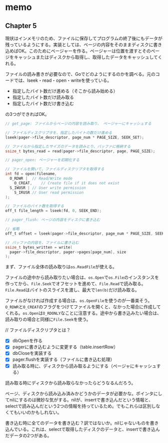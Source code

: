 # memo

## Chapter 5

現状はインメモリのため、ファイルに保存してプログラムの終了後にもデータが残っているようにする。実装としては、ページの内容をそのままディスクに書き込めばOK。このためにページャーを作る。ページャーは位置を渡すとそのページをキャッシュまたはディスクから取得し、取得したデータをキャッシュしてくれる。

ファイルの読み書きが必要なので、Goでどのようにするのかを調べる。元のコードでは、lseek・read・open・writeを使っている。

- 指定したバイト数だけ進める（そこから読み始める）
- 指定したバイト数だけ読み取る
- 指定したバイト数だけ書き込む

の3つができればOK。

```c
// get_page: ファイルからページの内容を読み取り、 ページャーにキャッシュする

// ファイルディスクリプタを、指定したバイトの数だけ進める
lseek(pager->file_descriptor, page_num * PAGE_SIZE, SEEK_SET);

// ファイルから指定したサイズのデータを読みとり、バッファに格納する
ssize_t bytes_read = read(pager->file_descriptor, page, PAGE_SIZE);

// pager_open: ページャーを初期化する

// ファイルを開いて、ファイルディスクリプタを取得する
int fd = open(filename,
  O_RDWR | 	// Read/Write mode
    O_CREAT,	// Create file if it does not exist
  S_IWUSR |	// User write permission
    S_IRUSR	// User read permission
);

// ファイルのバイト数を取得する
off_t file_length = lseek(fd, 0, SEEK_END);

// pager_flush: ページの内容をディスクに書き込む

// 省略
off_t offset = lseek(pager->file_descriptor, page_num * PAGE_SIZE, SEEK_SET);

// バッファの内容を、ファイルに書き込む
ssize_t bytes_written = write(
  pager->file_descriptor, pager->pages[page_num], size
);
```

まず、ファイル全体の読み取りは`os.ReadFile`が使える。

ファイルの途中から読み取りたい場合は、`os.Open`で`os.File`のインスタンスを作ってから、`File.Seek`でオフセットを進めて、`File.Read`で読み取る。`File.Read`はバイトのスライスを渡し、最大で`len(b)`だけ読み取る。

ファイルがなければ作成する場合は、`os.OpenFile`を使うのが一番楽そう。`O_RDWR`と`O_CREAT`のフラグをつけてファイルを開くと、なかった場合に作成してくれる。`os.Open`は`O_RDONLY`なことに注意する。途中から書き込みたい場合は、読み取りの場合と同様に`File.Seek`を使う。

// ファイルディスクリプタとは？

- [x] dbOpenを作る
- [x] pagerに書き込むように変更する（table.insertRow）
- [x] dbCloseを実装する
- [x] pager.flushを実装する（ファイルに書き込む処理）
- [x] 読み取る時に、ディスクから読み取るようにする（ページャにキャッシュする）

読み取る時にディスクから読み取らなかったらどうなるんだろう。

ページ、ディスクから読み込み済みかどうかのデータが必要かな。ポインタにしてnilにするのは微妙な気がする。nilが、insertで書き込んだという情報と、selectで読み込んだという2つの情報を持っているため。でもこれらは区別しなくてもいいのかもしれない。

書き込む時に全てのデータを書き込む？訳ではないか。nilじゃないものを書き込んでいる。これは、selectで取得したディスクのデータと、insertで書き込んだデータの2つがある。
